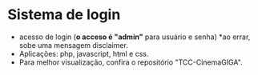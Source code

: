 # Sistema de login
* acesso de login (**o acceso é "admin"** para usuário e senha)
*ao errar, sobe uma mensagem disclaimer.
* Aplicações: php, javascript, html e css.
* Para melhor visualização, confira o repositório "TCC-CinemaGIGA".